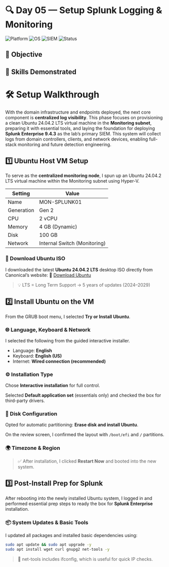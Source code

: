 # 🔍 Day 05 — Setup Splunk Logging & Monitoring

![Platform](https://img.shields.io/badge/platform-HyperV-blue?logo=windows)
![OS](https://img.shields.io/badge/Ubuntu-24.04.2%20LTS-orange?logo=ubuntu)
![SIEM](https://img.shields.io/badge/Splunk%20Enterprise-9.4.3-darkgreen?logo=splunk)
![Status](https://img.shields.io/badge/status-done-green)



## 🎯 Objective

## 🧠 Skills Demonstrated

# 🛠️ Setup Walkthrough

With the domain infrastructure and endpoints deployed, the next core component is **centralized log visibility**. This phase focuses on provisioning a clean Ubuntu 24.04.2 LTS virtual machine in the **Monitoring subnet**, preparing it with essential tools, and laying the foundation for deploying **Splunk Enterprise 9.4.3** as the lab’s primary SIEM. This system will collect logs from domain controllers, clients, and network devices, enabling full-stack monitoring and future detection engineering.

## 1️⃣ Ubuntu Host VM Setup

To serve as the **centralized monitoring node**, I spun up an Ubuntu 24.04.2 LTS virtual machine within the Monitoring subnet using Hyper-V.

| **Setting**  | **Value**                     |
|--------------|-------------------------------|
| Name         | MON-SPLUNK01                  |
| Generation   | Gen 2                         |
| CPU          | 2 vCPU                        |
| Memory       | 4 GB (Dynamic)                |
| Disk         | 100 GB                        |
| Network      | Internal Switch (Monitoring)  |

### 🐧 Download Ubuntu ISO

I downloaded the latest **Ubuntu 24.04.2 LTS** desktop ISO directly from Canonical’s website: 🔗 [Download Ubuntu](https://ubuntu.com/download)

> 💡 LTS = Long Term Support → 5 years of updates (2024–2029)

## 2️⃣ Install Ubuntu on the VM

From the GRUB boot menu, I selected **Try or Install Ubuntu**.

### 🌐 Language, Keyboard & Network

I selected the following from the guided interactive installer.

- Language: **English**  
- Keyboard: **English (US)**  
- Internet: **Wired connection (recommended)**

### ⚙️ Installation Type

Chose **Interactive installation** for full control.


Selected **Default application set** (essentials only) and checked the box for third-party drivers.

### 💽 Disk Configuration

Opted for automatic partitioning: **Erase disk and install Ubuntu**.


On the review screen, I confirmed the layout with `/boot/efi` and `/` partitions.

### 🌍 Timezone & Region

> ✅ After installation, I clicked **Restart Now** and booted into the new system.

## 3️⃣ Post-Install Prep for Splunk

After rebooting into the newly installed Ubuntu system, I logged in and performed essential prep steps to ready the box for **Splunk Enterprise** installation.

### 📦 System Updates & Basic Tools

I updated all packages and installed basic dependencies using:

```bash
sudo apt update && sudo apt upgrade -y
sudo apt install wget curl gnupg2 net-tools -y
```

> 🧠 net-tools includes ifconfig, which is useful for quick IP checks.


